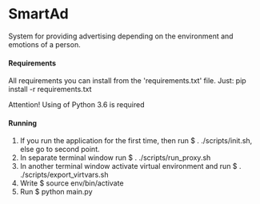 # SmartAd

System for providing advertising depending on the environment and emotions of a person.


#### Requirements
All requirements you can install from the 'requirements.txt' file. Just: pip install -r requirements.txt

Attention! Using of Python 3.6 is required

#### Running
1. If you run the application for the first time, then run $ . ./scripts/init.sh, else go to second point.
2. In separate terminal window run $ . ./scripts/run_proxy.sh
3. In another terminal window activate virtual environment and run $ . ./scripts/export_virtvars.sh
4. Write $ source env/bin/activate
5. Run $ python main.py
